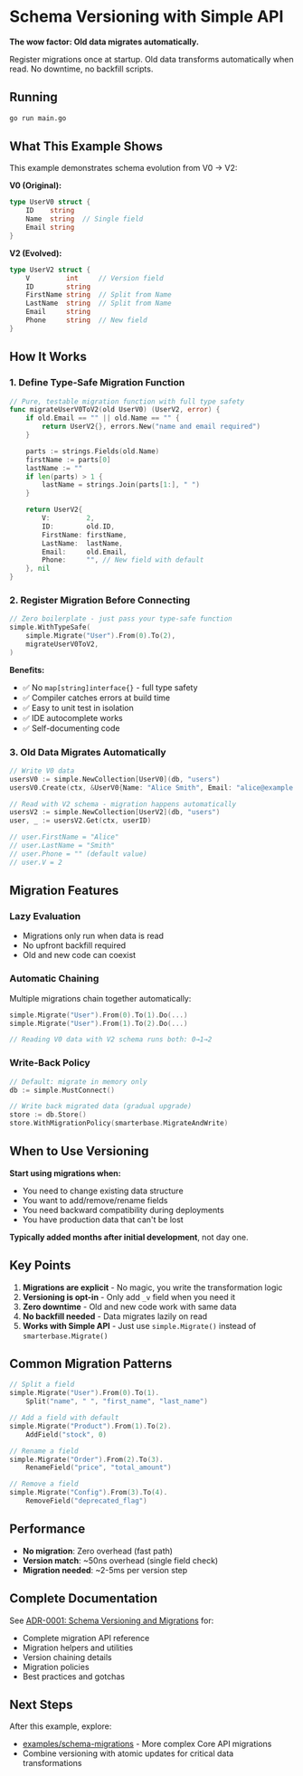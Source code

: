 # Schema Versioning with Simple API

**The wow factor: Old data migrates automatically.**

Register migrations once at startup. Old data transforms automatically when read. No downtime, no backfill scripts.

## Running

```bash
go run main.go
```

## What This Example Shows

This example demonstrates schema evolution from V0 → V2:

**V0 (Original):**
```go
type UserV0 struct {
    ID    string
    Name  string  // Single field
    Email string
}
```

**V2 (Evolved):**
```go
type UserV2 struct {
    V         int     // Version field
    ID        string
    FirstName string  // Split from Name
    LastName  string  // Split from Name
    Email     string
    Phone     string  // New field
}
```

## How It Works

### 1. Define Type-Safe Migration Function

```go
// Pure, testable migration function with full type safety
func migrateUserV0ToV2(old UserV0) (UserV2, error) {
    if old.Email == "" || old.Name == "" {
        return UserV2{}, errors.New("name and email required")
    }

    parts := strings.Fields(old.Name)
    firstName := parts[0]
    lastName := ""
    if len(parts) > 1 {
        lastName = strings.Join(parts[1:], " ")
    }

    return UserV2{
        V:         2,
        ID:        old.ID,
        FirstName: firstName,
        LastName:  lastName,
        Email:     old.Email,
        Phone:     "", // New field with default
    }, nil
}
```

### 2. Register Migration Before Connecting

```go
// Zero boilerplate - just pass your type-safe function
simple.WithTypeSafe(
    simple.Migrate("User").From(0).To(2),
    migrateUserV0ToV2,
)
```

**Benefits:**
- ✅ No `map[string]interface{}` - full type safety
- ✅ Compiler catches errors at build time
- ✅ Easy to unit test in isolation
- ✅ IDE autocomplete works
- ✅ Self-documenting code

### 3. Old Data Migrates Automatically

```go
// Write V0 data
usersV0 := simple.NewCollection[UserV0](db, "users")
usersV0.Create(ctx, &UserV0{Name: "Alice Smith", Email: "alice@example.com"})

// Read with V2 schema - migration happens automatically
usersV2 := simple.NewCollection[UserV2](db, "users")
user, _ := usersV2.Get(ctx, userID)

// user.FirstName = "Alice"
// user.LastName = "Smith"
// user.Phone = "" (default value)
// user.V = 2
```

## Migration Features

### Lazy Evaluation
- Migrations only run when data is read
- No upfront backfill required
- Old and new code can coexist

### Automatic Chaining
Multiple migrations chain together automatically:
```go
simple.Migrate("User").From(0).To(1).Do(...)
simple.Migrate("User").From(1).To(2).Do(...)

// Reading V0 data with V2 schema runs both: 0→1→2
```

### Write-Back Policy
```go
// Default: migrate in memory only
db := simple.MustConnect()

// Write back migrated data (gradual upgrade)
store := db.Store()
store.WithMigrationPolicy(smarterbase.MigrateAndWrite)
```

## When to Use Versioning

**Start using migrations when:**
- You need to change existing data structure
- You want to add/remove/rename fields
- You need backward compatibility during deployments
- You have production data that can't be lost

**Typically added months after initial development**, not day one.

## Key Points

1. **Migrations are explicit** - No magic, you write the transformation logic
2. **Versioning is opt-in** - Only add `_v` field when you need it
3. **Zero downtime** - Old and new code work with same data
4. **No backfill needed** - Data migrates lazily on read
5. **Works with Simple API** - Just use `simple.Migrate()` instead of `smarterbase.Migrate()`

## Common Migration Patterns

```go
// Split a field
simple.Migrate("User").From(0).To(1).
    Split("name", " ", "first_name", "last_name")

// Add a field with default
simple.Migrate("Product").From(1).To(2).
    AddField("stock", 0)

// Rename a field
simple.Migrate("Order").From(2).To(3).
    RenameField("price", "total_amount")

// Remove a field
simple.Migrate("Config").From(3).To(4).
    RemoveField("deprecated_flag")
```

## Performance

- **No migration**: Zero overhead (fast path)
- **Version match**: ~50ns overhead (single field check)
- **Migration needed**: ~2-5ms per version step

## Complete Documentation

See [ADR-0001: Schema Versioning and Migrations](../../../docs/adr/0001-schema-versioning-and-migrations.md) for:
- Complete migration API reference
- Migration helpers and utilities
- Version chaining details
- Migration policies
- Best practices and gotchas

## Next Steps

After this example, explore:
- [examples/schema-migrations](../../schema-migrations) - More complex Core API migrations
- Combine versioning with atomic updates for critical data transformations
